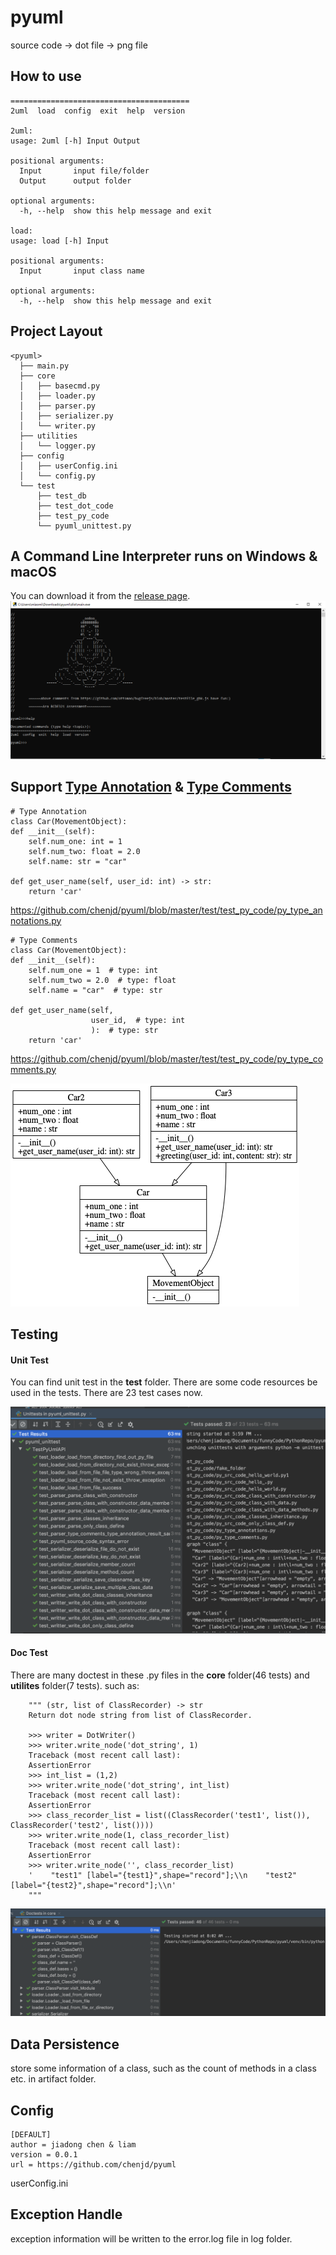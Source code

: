 # pyuml

source code -> dot file -> png file

## How to use


    ========================================
    2uml  load  config  exit  help  version

    2uml:
    usage: 2uml [-h] Input Output

    positional arguments:
      Input       input file/folder
      Output      output folder

    optional arguments:
      -h, --help  show this help message and exit
    
    load:
    usage: load [-h] Input

    positional arguments:
      Input       input class name

    optional arguments:
      -h, --help  show this help message and exit
      
## Project Layout
```none
<pyuml>
  ├── main.py
  ├── core
  │   ├── basecmd.py
  │   ├── loader.py
  │   ├── parser.py
  │   ├── serializer.py
  │   └── writer.py
  ├── utilities
  │   └── logger.py
  ├── config
  │   ├── userConfig.ini
  │   └── config.py
  └── test
      ├── test_db
      ├── test_dot_code
      ├── test_py_code
      └── pyuml_unittest.py
```
## A Command Line Interpreter runs on Windows & macOS
You can download it from the [release page](http://github.com/chenjd/pyuml/releases).
![](./result/exe_in_windows.png)
## Support [Type Annotation](https://docs.python.org/3/library/typing.html) & [Type Comments](https://www.python.org/dev/peps/pep-0484/#type-comments)

    # Type Annotation
    class Car(MovementObject):
    def __init__(self):
        self.num_one: int = 1
        self.num_two: float = 2.0
        self.name: str = "car"

    def get_user_name(self, user_id: int) -> str:
        return 'car'
https://github.com/chenjd/pyuml/blob/master/test/test_py_code/py_type_annotations.py

    # Type Comments 
    class Car(MovementObject):
    def __init__(self):
        self.num_one = 1  # type: int
        self.num_two = 2.0  # type: float
        self.name = "car"  # type: str

    def get_user_name(self,
                      user_id,  # type: int
                      ):  # type: str
        return 'car'
            
https://github.com/chenjd/pyuml/blob/master/test/test_py_code/py_type_comments.py
      
![](./result/uml0.png)


## Testing

#### Unit Test
You can find unit test in the **test** folder. There are some code resources be used in the tests. There are 23 test cases now.

![](./result/unittest_screenshot.png)




#### Doc Test
There are many doctest in these .py files in the **core** folder(46 tests) and **utilites** folder(7 tests). such as:

        """ (str, list of ClassRecorder) -> str
        Return dot node string from list of ClassRecorder.

        >>> writer = DotWriter()
        >>> writer.write_node('dot_string', 1)
        Traceback (most recent call last):
        AssertionError
        >>> int_list = (1,2)
        >>> writer.write_node('dot_string', int_list)
        Traceback (most recent call last):
        AssertionError
        >>> class_recorder_list = list((ClassRecorder('test1', list()), ClassRecorder('test2', list())))
        >>> writer.write_node(1, class_recorder_list)
        Traceback (most recent call last):
        AssertionError
        >>> writer.write_node('', class_recorder_list)
        '    "test1" [label="{test1}",shape="record"];\\n    "test2" [label="{test2}",shape="record"];\\n'
        """
        
![](./result/doctest_screenshot.png)


## Data Persistence
store some information of a class, such as the count of methods in a class etc. in artifact folder.

## Config
  
    [DEFAULT]
    author = jiadong chen & liam
    version = 0.0.1
    url = https://github.com/chenjd/pyuml
userConfig.ini


## Exception Handle
exception information will be written to the error.log file in log folder.

     





